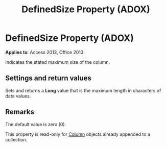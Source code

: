 ﻿---
title: DefinedSize Property (ADOX)
TOCTitle: DefinedSize Property (ADOX)
ms:assetid: 5dedea7f-392a-12fe-e680-2e3d3e6344d1
ms:mtpsurl: https://msdn.microsoft.com/library/JJ249335(v=office.15)
ms:contentKeyID: 48545126
ms.date: 09/18/2015
mtps_version: v=office.15
---

# DefinedSize Property (ADOX)


**Applies to**: Access 2013, Office 2013

Indicates the stated maximum size of the column.

## Settings and return values

Sets and returns a **Long** value that is the maximum length in characters of data values.

## Remarks

The default value is zero (0).

This property is read-only for [Column](column-object-adox.md) objects already appended to a collection.

